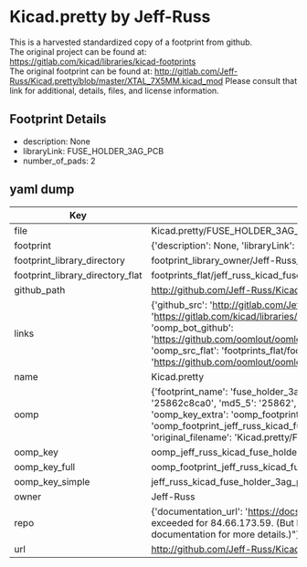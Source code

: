 # Kicad.pretty by Jeff-Russ  
This is a harvested standardized copy of a footprint from github.  
The original project can be found at:  
https://gitlab.com/kicad/libraries/kicad-footprints  
The original footprint can be found at:
http://gitlab.com/Jeff-Russ/Kicad.pretty/blob/master/XTAL_7X5MM.kicad_mod
Please consult that link for additional, details, files, and license information.  
## Footprint Details
* description: None  
* libraryLink: FUSE_HOLDER_3AG_PCB  
* number_of_pads: 2  
## yaml dump  
| Key | Value |  
| --- | --- |  
| file | Kicad.pretty/FUSE_HOLDER_3AG_PCB.kicad_mod |  
| footprint | {'description': None, 'libraryLink': 'FUSE_HOLDER_3AG_PCB', 'number_of_pads': 2} |  
| footprint_library_directory | footprint_library_owner/Jeff-Russ_Kicad.pretty |  
| footprint_library_directory_flat | footprints_flat/jeff_russ_kicad_fuse_holder_3ag_pcb/working |  
| github_path | http://github.com/Jeff-Russ/Kicad.pretty/blob/master/FUSE_HOLDER_3AG_PCB.kicad_mod |  
| links | {'github_src': 'http://gitlab.com/Jeff-Russ/Kicad.pretty/blob/master/XTAL_7X5MM.kicad_mod', 'github_src_repo': 'https://gitlab.com/kicad/libraries/kicad-footprints', 'oomp_bot': 'footprints/jeff_russ_kicad_fuse_holder_3ag_pcb/working', 'oomp_bot_github': 'https://github.com/oomlout/oomlout_oomp_footprint_bot/tree/main/footprints/jeff_russ_kicad_fuse_holder_3ag_pcb/working', 'oomp_src_flat': 'footprints_flat/footprints_flat/jeff_russ_kicad_fuse_holder_3ag_pcb/working', 'oomp_src_flat_github': 'https://github.com/oomlout/oomlout_oomp_footprint_src/tree/main/footprints_flat/jeff_russ_kicad_fuse_holder_3ag_pcb/working'} |  
| name | Kicad.pretty |  
| oomp | {'footprint_name': 'fuse_holder_3ag_pcb', 'library_name': 'kicad', 'md5': '25862c8ca021da2dd9c396ff01118ea3', 'md5_10': '25862c8ca0', 'md5_5': '25862', 'md5_6': '25862c', 'oomp_key': 'oomp_jeff_russ_kicad_fuse_holder_3ag_pcb', 'oomp_key_extra': 'oomp_footprint_jeff_russ_kicad_fuse_holder_3ag_pcb', 'oomp_key_full': 'oomp_footprint_jeff_russ_kicad_fuse_holder_3ag_pcb_25862c', 'oomp_key_simple': 'jeff_russ_kicad_fuse_holder_3ag_pcb', 'original_filename': 'Kicad.pretty/FUSE_HOLDER_3AG_PCB.kicad_mod', 'owner_name': 'jeff_russ'} |  
| oomp_key | oomp_jeff_russ_kicad_fuse_holder_3ag_pcb |  
| oomp_key_full | oomp_footprint_jeff_russ_kicad_fuse_holder_3ag_pcb |  
| oomp_key_simple | jeff_russ_kicad_fuse_holder_3ag_pcb |  
| owner | Jeff-Russ |  
| repo | {'documentation_url': 'https://docs.github.com/rest/overview/resources-in-the-rest-api#rate-limiting', 'message': "API rate limit exceeded for 84.66.173.59. (But here's the good news: Authenticated requests get a higher rate limit. Check out the documentation for more details.)"} |  
| url | http://github.com/Jeff-Russ/Kicad.pretty |  

